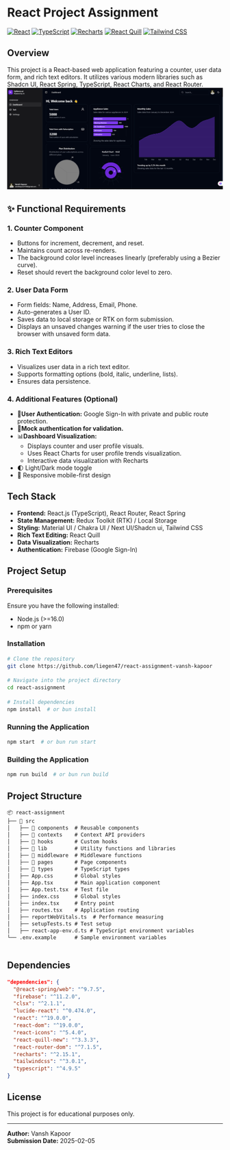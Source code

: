 # React Project Assignment
[![React](https://img.shields.io/badge/React-19.0.0-61DAFB?style=flat&logo=react)](https://react.dev/)
[![TypeScript](https://img.shields.io/badge/TypeScript-5.3.3-3178C6?style=flat&logo=typescript)](https://www.typescriptlang.org/)
[![Recharts](https://img.shields.io/badge/Recharts-2.15.1-8884d8?style=flat&logo=react)](https://recharts.org/en-US/)
[![React Quill](https://img.shields.io/badge/React_Quill-3.3.3-ff6f61?style=flat&logo=react)](https://github.com/zenoamaro/react-quill)
[![Tailwind CSS](https://img.shields.io/badge/Tailwind_CSS-3.0.0-06b6d4?style=flat&logo=tailwindcss)](https://tailwindcss.com/)

## Overview
This project is a React-based web application featuring a counter, user data form, and rich text editors. It utilizes various modern libraries such as Shadcn UI, React Spring, TypeScript, React Charts, and React Router.
![System Overview](https://raw.githubusercontent.com/liegen47/react-assignment-vansh-kapoor/main/public/images/overview.png)

## ✨ Functional Requirements

### 1. Counter Component
- Buttons for increment, decrement, and reset.
- Maintains count across re-renders.
- The background color level increases linearly (preferably using a Bezier curve).
- Reset should revert the background color level to zero.

### 2. User Data Form
- Form fields: Name, Address, Email, Phone.
- Auto-generates a User ID.
- Saves data to local storage or RTK on form submission.
- Displays an unsaved changes warning if the user tries to close the browser with unsaved form data.

### 3. Rich Text Editors
- Visualizes user data in a rich text editor.
- Supports formatting options (bold, italic, underline, lists).
- Ensures data persistence.

### 4. Additional Features (Optional)
- 🧩**User Authentication:** Google Sign-In with private and public route protection.
- 📝**Mock authentication for validation.**
- 📊**Dashboard Visualization:**
  - Displays counter and user profile visuals.
  - Uses React Charts for user profile trends visualization.
  - Interactive data visualization with Recharts
- 🌓 Light/Dark mode toggle
- 📱 Responsive mobile-first design

## Tech Stack
- **Frontend:** React.js (TypeScript), React Router, React Spring
- **State Management:** Redux Toolkit (RTK) / Local Storage
- **Styling:** Material UI / Chakra UI / Next UI/Shadcn ui, Tailwind CSS
- **Rich Text Editing:** React Quill
- **Data Visualization:** Recharts
- **Authentication:** Firebase (Google Sign-In)

## Project Setup
### Prerequisites
Ensure you have the following installed:
- Node.js (>=16.0)
- npm or yarn

### Installation
```sh
# Clone the repository
git clone https://github.com/liegen47/react-assignment-vansh-kapoor

# Navigate into the project directory
cd react-assignment

# Install dependencies
npm install  # or bun install
```

### Running the Application
```sh
npm start  # or bun run start
```

### Building the Application
```sh
npm run build  # or bun run build
```

## Project Structure
```
📦 react-assignment
├── 📂 src
│   ├── 📂 components  # Reusable components
│   ├── 📂 contexts    # Context API providers
│   ├── 📂 hooks       # Custom hooks
│   ├── 📂 lib         # Utility functions and libraries
│   ├── 📂 middleware  # Middleware functions
│   ├── 📂 pages       # Page components
│   ├── 📂 types       # TypeScript types
│   ├── App.css       # Global styles
│   ├── App.tsx       # Main application component
│   ├── App.test.tsx  # Test file
│   ├── index.css     # Global styles
│   ├── index.tsx     # Entry point
│   ├── routes.tsx    # Application routing
│   ├── reportWebVitals.ts  # Performance measuring
│   ├── setupTests.ts # Test setup
│   ├── react-app-env.d.ts # TypeScript environment variables
└── .env.example      # Sample environment variables


```

## Dependencies
```json
"dependencies": {
  "@react-spring/web": "^9.7.5",
  "firebase": "^11.2.0",
  "clsx": "^2.1.1",
  "lucide-react": "^0.474.0",
  "react": "^19.0.0",
  "react-dom": "^19.0.0",
  "react-icons": "^5.4.0",
  "react-quill-new": "^3.3.3",
  "react-router-dom": "^7.1.5",
  "recharts": "^2.15.1",
  "tailwindcss": "^3.0.1",
  "typescript": "^4.9.5"
}
```

## License
This project is for educational purposes only.

---
**Author:** Vansh Kapoor  
**Submission Date:** 2025-02-05

